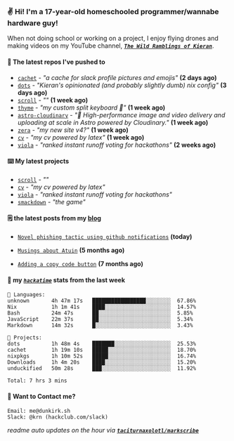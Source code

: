 ### ✌️ Hi! I'm a 17-year-old homeschooled programmer/wannabe hardware guy!

When not doing school or working on a project, I enjoy flying drones and making videos on my YouTube channel, [**_`The Wild Ramblings of Kieran`_**](https://youtube.com/@kieran.rambles).

#### 👷 The latest repos I've pushed to

- [`cachet`](https://github.com/taciturnaxolotl/cachet) - _"a cache for slack profile pictures and emojis"_ **(2 days ago)**
- [`dots`](https://github.com/taciturnaxolotl/dots) - _"Kieran's opinionated (and probably slightly dumb) nix config"_ **(3 days ago)**
- [`scroll`](https://github.com/taciturnaxolotl/scroll) - _""_ **(1 week ago)**
- [`thyme`](https://github.com/taciturnaxolotl/thyme) - _"my custom split keyboard 🫶"_ **(1 week ago)**
- [`astro-cloudinary`](https://github.com/cloudinary-community/astro-cloudinary) - _"🚀 High-performance image and video delivery and uploading at scale in Astro powered by Cloudinary."_ **(1 week ago)**
- [`zera`](https://github.com/taciturnaxolotl/zera) - _"my new site v4?"_ **(1 week ago)**
- [`cv`](https://github.com/taciturnaxolotl/cv) - _"my cv powered by latex"_ **(1 week ago)**
- [`viola`](https://github.com/taciturnaxolotl/viola) - _"ranked instant runoff voting for hackathons"_ **(2 weeks ago)**

#### ⌨️ My latest projects

- [`scroll`](https://github.com/taciturnaxolotl/scroll) - _""_
- [`cv`](https://github.com/taciturnaxolotl/cv) - _"my cv powered by latex"_
- [`viola`](https://github.com/taciturnaxolotl/viola) - _"ranked instant runoff voting for hackathons"_
- [`smackdown`](https://github.com/taciturnaxolotl/smackdown) - _"the game"_

#### 🗒️ the latest posts from my [blog](https://dunkirk.sh)

- [`Novel phishing tactic using github notifications`](https://dunkirk.sh/blog/github-phishing/) **(today)**

- [`Musings about Atuin`](https://dunkirk.sh/blog/atuin/) **(5 months ago)**

- [`Adding a copy code button`](https://dunkirk.sh/blog/adding-a-copy-button/) **(7 months ago)**



#### 📡 my [_`hackatime`_](https://waka.hackclub.com) stats from the last week

```text
💾 Languages:
unknown       4h 47m 17s   █████████████████░░░░░░░░  67.86%
Nix           1h 1m 41s    ████░░░░░░░░░░░░░░░░░░░░░  14.57%
Bash          24m 47s      ██░░░░░░░░░░░░░░░░░░░░░░░  5.85%
JavaScript    22m 37s      ██░░░░░░░░░░░░░░░░░░░░░░░  5.34%
Markdown      14m 32s      █░░░░░░░░░░░░░░░░░░░░░░░░  3.43%

💼 Projects:
dots          1h 48m 4s    ███████░░░░░░░░░░░░░░░░░░  25.53%
cachet        1h 19m 10s   █████░░░░░░░░░░░░░░░░░░░░  18.70%
nixpkgs       1h 10m 52s   █████░░░░░░░░░░░░░░░░░░░░  16.74%
Downloads     1h 4m 20s    ████░░░░░░░░░░░░░░░░░░░░░  15.20%
unduckified   50m 28s      ███░░░░░░░░░░░░░░░░░░░░░░  11.92%

Total: 7 hrs 3 mins
```

#### 📮 Want to Contact me?

```text
Email: me@dunkirk.sh
Slack: @krn (hackclub.com/slack)
```

_readme auto updates on the hour via [**`taciturnaxolotl/markscribe`**](https://github.com/taciturnaxolotl/markscribe)_
